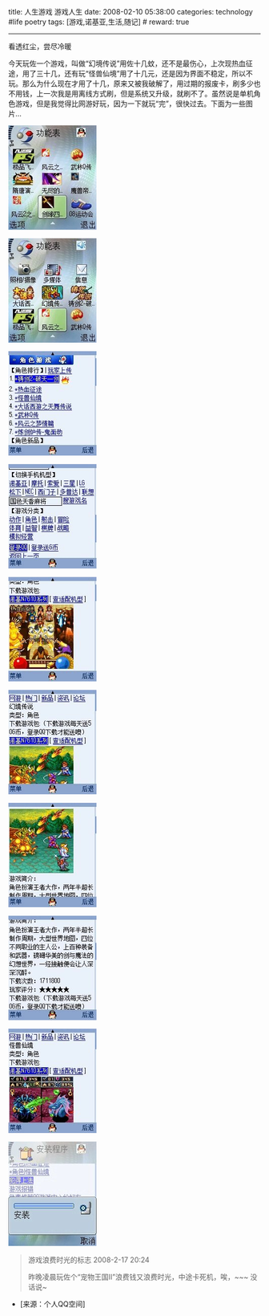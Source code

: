 title: 人生游戏 游戏人生
date: 2008-02-10 05:38:00
categories: technology #life poetry
tags: [游戏,诺基亚,生活,随记]  # <!--more-->
reward: true

---

看透红尘，尝尽冷暖

今天玩佐一个游戏，叫做“幻境传说”用佐十几蚊，还不是最伤心，上次现热血征途，用了三十几，还有玩“怪兽仙境”用了十几元，还是因为界面不稳定，所以不玩。那么为什么现在才用了十几，原来又被我破解了，用过期的报废卡，刷多少也不用钱，上一次我是用离线方式刷，但是系统又升级，就刷不了。虽然说是单机角色游戏，但是我觉得比网游好玩，因为一下就玩“完”，很快过去。下面为一些图片…

![game-1.jpeg](https://github.com/iHTCboy/iGallery/raw/master/BlogImages/2008/game-1.jpeg)

![game-2.jpeg](https://github.com/iHTCboy/iGallery/raw/master/BlogImages/2008/game-2.jpeg)

![game-3.jpeg](https://github.com/iHTCboy/iGallery/raw/master/BlogImages/2008/game-3.jpeg)

![game-4.jpeg](https://github.com/iHTCboy/iGallery/raw/master/BlogImages/2008/game-4.jpeg)

![game-5.jpeg](https://github.com/iHTCboy/iGallery/raw/master/BlogImages/2008/game-5.jpeg)

![game-6.jpeg](https://github.com/iHTCboy/iGallery/raw/master/BlogImages/2008/game-6.jpeg)

![game-7.jpeg](https://github.com/iHTCboy/iGallery/raw/master/BlogImages/2008/game-7.jpeg)

![game-8.jpeg](https://github.com/iHTCboy/iGallery/raw/master/BlogImages/2008/game-8.jpeg)

![game-9.jpeg](https://github.com/iHTCboy/iGallery/raw/master/BlogImages/2008/game-9.jpeg)

![game-10.jpeg](https://github.com/iHTCboy/iGallery/raw/master/BlogImages/2008/game-10.jpeg)



> 游戏浪费时光的标志
> 2008-2-17 20:24
> 
> 昨晚凌晨玩佐个“宠物王国II”浪费钱又浪费时光，中途卡死机，唉，~~~ 没话说~

- [来源：个人QQ空间]
